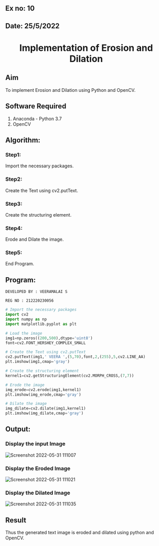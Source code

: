 ## Ex no: 10
## Date: 25/5/2022
# <p align="center">Implementation of Erosion and Dilation
## Aim
To implement Erosion and Dilation using Python and OpenCV.
## Software Required
1. Anaconda - Python 3.7
2. OpenCV
## Algorithm:
### Step1:
Import the necessary packages.

### Step2:
Create the Text using cv2.putText.

### Step3:
Create the structuring element.

### Step4:
Erode and Dilate the image.

### Step5:
End Program.

## Program:
```
DEVELOPED BY : VEERAMALAI S

REG NO : 212220230056
```

``` Python
# Import the necessary packages
import cv2
import numpy as np
import matplotlib.pyplot as plt

# Load the image
img1=np.zeros((200,500),dtype='uint8')
font=cv2.FONT_HERSHEY_COMPLEX_SMALL

# Create the Text using cv2.putText
cv2.putText(img1,' VEERA ',(5,70),font,2,(255),5,cv2.LINE_AA)
plt.imshow(img1,cmap='gray')

# Create the structuring element
kernel1=cv2.getStructuringElement(cv2.MORPH_CROSS,(7,7))

# Erode the image
img_erode=cv2.erode(img1,kernel1)
plt.imshow(img_erode,cmap='gray')

# Dilate the image
img_dilate=cv2.dilate(img1,kernel1)
plt.imshow(img_dilate,cmap='gray')

```
## Output:

### Display the input Image
![Screenshot 2022-05-31 111007](https://user-images.githubusercontent.com/75234790/171101081-87042dfc-67c9-421e-bfe2-317c242b8d7c.png)


### Display the Eroded Image
![Screenshot 2022-05-31 111021](https://user-images.githubusercontent.com/75234790/171101088-4ed852e5-f065-46c7-919a-e9741a765e17.png)


### Display the Dilated Image

![Screenshot 2022-05-31 111035](https://user-images.githubusercontent.com/75234790/171101093-e4561876-cb97-4255-a6a6-4378c778d008.png)


## Result
Thus the generated text image is eroded and dilated using python and OpenCV.
